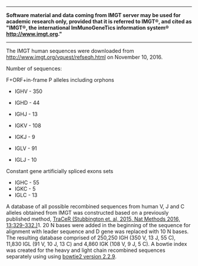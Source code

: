 ___
**Software material and data coming from IMGT server may be used for academic research only, provided that it is referred to IMGT®, and cited as "IMGT®, the international ImMunoGeneTics information system® http://www.imgt.org."** 
___

The IMGT human sequences were downloaded from http://www.imgt.org/vquest/refseqh.html on November 10, 2016.

Number of sequences:

F+ORF+in-frame P alleles including orphons
* IGHV - 350
* IGHD - 44
* IGHJ - 13
  
* IGKV - 108
* IGKJ - 9
  
* IGLV - 91
* IGLJ - 10

Constant gene artificially spliced exons sets
* IGHC - 55
* IGKC - 5
* IGLC - 13

A database of all possible recombined sequences from human V, J and C alleles obtained from IMGT was constructed based on a previously published method, [TraCeR (Stubbington et. al, 2015, Nat Methods 2016, 13:329-332.)](https://www.nature.com/articles/nmeth.3800)1. 20 N bases were added in the beginning of the sequence for alignment with leader sequence and D gene was replaced with 10 N bases. The resulting database comprised of 250,250 IGH (350 V, 13 J, 55 C), 11,830 IGL (91 V, 10 J, 13 C) and 4,860 IGK (108 V, 9 J, 5 C). A bowtie index was created for the heavy and light chain recombined sequences separately using using [bowtie2 version 2.2.9](https://github.com/BenLangmead/bowtie2/releases/tag/v2.2.9).
